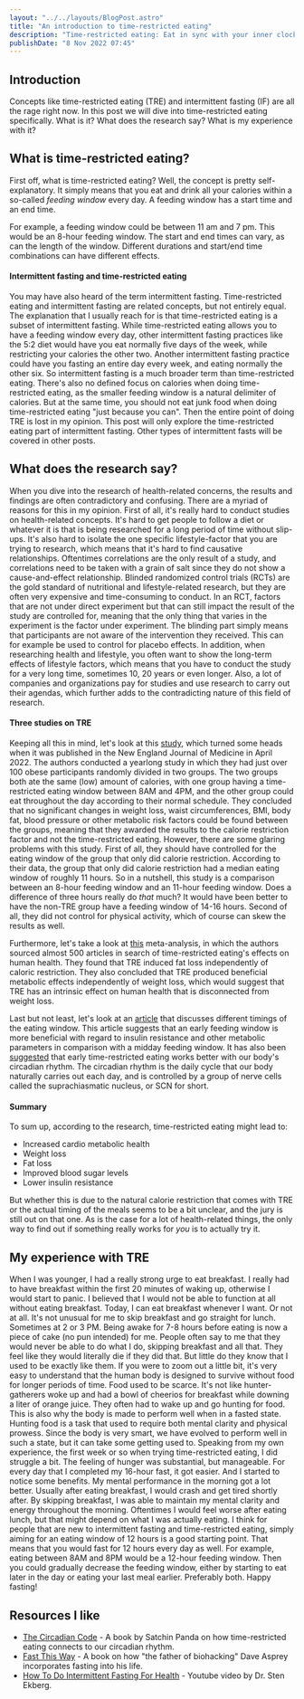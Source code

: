 ```yaml
---
layout: "../../layouts/BlogPost.astro"
title: "An introduction to time-restricted eating"
description: "Time-restricted eating: Eat in sync with your inner clock"
publishDate: "8 Nov 2022 07:45"
---
```


## Introduction

Concepts like time-restricted eating (TRE) and intermittent fasting (IF) are all the rage right now. In this post we will dive into time-restricted eating specifically. What is it? What does the research say? What is my experience with it?

## What is time-restricted eating?

First off, what is time-restricted eating? Well, the concept is pretty self-explanatory. It simply means that you eat and drink all your calories within a so-called _feeding window_ every day. A feeding window has a start time and an end time.

For example, a feeding window could be between 11 am and 7 pm. This would be an 8-hour feeding window. The start and end times can vary, as can the length of the window. Different durations and start/end time combinations can have different effects.

#### Intermittent fasting and time-restricted eating

You may have also heard of the term intermittent fasting. Time-restricted eating and intermittent fasting are related concepts, but not entirely equal. The explanation that I usually reach for is that time-restricted eating is a subset of intermittent fasting. While time-restricted eating allows you to have a feeding window every day, other intermittent fasting practices like the 5:2 diet would have you eat normally five days of the week, while restricting your calories the other two. Another intermittent fasting practice could have you fasting an entire day every week, and eating normally the other six. So intermittent fasting is a much broader term than time-restricted eating. There's also no defined focus on calories when doing time-restricted eating, as the smaller feeding window is a natural delimiter of calories. But at the same time, you should not eat junk food when doing time-restricted eating "just because you can". Then the entire point of doing TRE is lost in my opinion. This post will only explore the time-restricted eating part of intermittent fasting. Other types of intermittent fasts will be covered in other posts.

## What does the research say?

When you dive into the research of health-related concerns, the results and findings are often contradictory and confusing. There are a myriad of reasons for this in my opinion. First of all, it's really hard to conduct studies on health-related concepts. It's hard to get people to follow a diet or whatever it is that is being researched for a long period of time without slip-ups. It's also hard to isolate the one specific lifestyle-factor that you are trying to research, which means that it's hard to find causative relationships. Oftentimes correlations are the only result of a study, and correlations need to be taken with a grain of salt since they do not show a cause-and-effect relationship. Blinded randomized control trials (RCTs) are the gold standard of nutritional and lifestyle-related research, but they are often very expensive and time-consuming to conduct. In an RCT, factors that are not under direct experiment but that can still impact the result of the study are controlled for, meaning that the only thing that varies in the experiment is the factor under experiment. The blinding part simply means that participants are not aware of the intervention they received. This can for example be used to control for placebo effects. In addition, when researching health and lifestyle, you often want to show the long-term effects of lifestyle factors, which means that you have to conduct the study for a very long time, sometimes 10, 20 years or even longer. Also, a lot of companies and organizations pay for studies and use research to carry out their agendas, which further adds to the contradicting nature of this field of research.

#### Three studies on TRE

Keeping all this in mind, let's look at this [study](https://pubmed.ncbi.nlm.nih.gov/35443107/), which turned some heads when it was published in the New England Journal of Medicine in April 2022. The authors conducted a yearlong study in which they had just over 100 obese participants randomly divided in two groups. The two groups both ate the same (low) amount of calories, with one group having a time-restricted eating window between 8AM and 4PM, and the other group could eat throughout the day according to their normal schedule. They concluded that no significant changes in weight loss, waist circumferences, BMI, body fat, blood pressure or other metabolic risk factors could be found between the groups, meaning that they awarded the results to the calorie restriction factor and not the time-restricted eating. However, there are some glaring problems with this study. First of all, they should have controlled for the eating window of the group that only did calorie restriction. According to their data, the group that only did calorie restriction had a median eating window of roughly 11 hours. So in a nutshell, this study is a comparison between an 8-hour feeding window and an 11-hour feeding window. Does a difference of three hours really do _that_ much? It would have been better to have the non-TRE group have a feeding window of 14-16 hours. Second of all, they did not control for physical activity, which of course can skew the results as well.

Furthermore, let's take a look at [this](https://pubmed.ncbi.nlm.nih.gov/33302500/) meta-analysis, in which the authors sourced almost 500 articles in search of time-restricted eating's effects on human health. They found that TRE induced fat loss independently of caloric restriction. They also concluded that TRE produced beneficial metabolic effects independently of weight loss, which would suggest that TRE has an intrinsic effect on human health that is disconnected from weight loss.

Last but not least, let's look at an [article](https://www.nature.com/articles/s41467-022-28662-5) that discusses different timings of the eating window. This article suggests that an early feeding window is more beneficial with regard to insulin resistance and other metabolic parameters in comparison with a midday feeding window. It has also been [suggested](https://www.sleepfoundation.org/nutrition/circadian-rhythm-fasting) that early time-restricted eating works better with our body's circadian rhythm. The circadian rhythm is the daily cycle that our body naturally carries out each day, and is controlled by a group of nerve cells called the suprachiasmatic nucleus, or SCN for short.

#### Summary

To sum up, according to the research, time-restricted eating might lead to:

- Increased cardio metabolic health
- Weight loss
- Fat loss
- Improved blood sugar levels
- Lower insulin resistance

But whether this is due to the natural calorie restriction that comes with TRE or the actual timing of the meals seems to be a bit unclear, and the jury is still out on that one. As is the case for a lot of health-related things, the only way to find out if something really works for _you_ is to actually try it.

## My experience with TRE

When I was younger, I had a really strong urge to eat breakfast. I really had to have breakfast within the first 20 minutes of waking up, otherwise I would start to panic. I believed that I would not be able to function at all without eating breakfast. Today, I can eat breakfast whenever I want. Or not at all. It's not unusual for me to skip breakfast and go straight for lunch. Sometimes at 2 or 3 PM. Being awake for 7-8 hours before eating is now a piece of cake (no pun intended) for me. People often say to me that they would never be able to do what I do, skipping breakfast and all that. They feel like they would literally die if they did that. But little do they know that I used to be exactly like them. If you were to zoom out a little bit, it's very easy to understand that the human body is designed to survive without food for longer periods of time. Food used to be scarce. It's not like hunter-gatherers woke up and had a bowl of cheerios for breakfast while downing a liter of orange juice. They often had to wake up and go hunting for food. This is also why the body is made to perform well when in a fasted state. Hunting food is a task that used to require both mental clarity and physical prowess. Since the body is very smart, we have evolved to perform well in such a state, but it can take some getting used to. Speaking from my own experience, the first week or so when trying time-restricted eating, I did struggle a bit. The feeling of hunger was substantial, but manageable. For every day that I completed my 16-hour fast, it got easier. And I started to notice some benefits. My mental performance in the morning got a lot better. Usually after eating breakfast, I would crash and get tired shortly after. By skipping breakfast, I was able to maintain my mental clarity and energy throughout the morning. Oftentimes I would feel worse after eating lunch, but that might depend on what I was actually eating. I think for people that are new to intermittent fasting and time-restricted eating, simply aiming for an eating window of 12 hours is a good starting point. That means that you would fast for 12 hours every day as well. For example, eating between 8AM and 8PM would be a 12-hour feeding window. Then you could gradually decrease the feeding window, either by starting to eat later in the day or eating your last meal earlier. Preferably both. Happy fasting!

## Resources I like

- [The Circadian Code](https://www.amazon.com/Circadian-Code-Supercharge-Transform-Midnight/dp/163565243X) - A book by Satchin Panda on how time-restricted eating connects to our circadian rhythm.
- [Fast This Way](https://www.amazon.com/s?k=Fast+This+Way&i=stripbooks-intl-ship&crid=2CBHKSQ37GIBU&sprefix=fast+this+way%2Cstripbooks-intl-ship%2C160&ref=nb_sb_noss_1) - A book on how "the father of biohacking" Dave Asprey incorporates fasting into his life.
- [How To Do Intermittent Fasting For Health](https://www.youtube.com/watch?v=fZhkFOCeZMQ) - Youtube video by Dr. Sten Ekberg.
